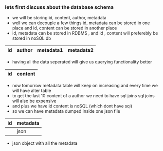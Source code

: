 ### lets first discuss about the database schema
- we will be storing id, content, author, metadata
- well we can decouple a few things id, metadata can be stored in one place and id, content can be stored in another place
- id, metadata can be stored in RDBMS , and id , content will preferebly be stored in noSQL db

| id  | author | metadata1 | metadata2 |
|-----|--------|-----------|-----------|

- having all the data seperated will give us querying functionality better

| id  | content |
|-----|---------|

- now tomorrow metadata table will keep on increasing and every time we will have alter table
- to get the last 10 content of a author we need to have sql joins sql joins will also be expensive
- and plus we have id content is noSQL (which dont have sql)
- so we can have metadata dumped inside one json file

| id    | metadata |
|-------|----------|
|       | json     |

- json object with all the metadata
